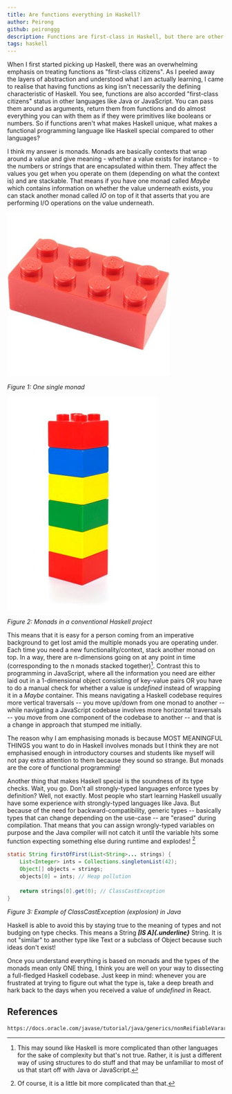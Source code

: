 ```yaml
---
title: Are functions everything in Haskell?
author: Peirong
github: peironggg
description: Functions are first-class in Haskell, but there are other interesting and important constructs in Haskell.
tags: haskell
---
```


When I first started picking up Haskell, there was an overwhelming
emphasis on treating functions as "first-class citizens". As I peeled
away the layers of abstraction and understood what I am actually
learning, I came to realise that having functions as king isn't
necessarily the defining characteristic of Haskell. You see, functions
are also accorded "first-class citizens" status in other languages like
Java or JavaScript. You can pass them around as arguments, return them
from functions and do almost everything you can with them as if they
were primitives like booleans or numbers. So if functions aren't what
makes Haskell unique, what makes a functional programming language like
Haskell special compared to other languages?

I think my answer is monads. Monads are basically contexts that wrap
around a value and give meaning - whether a value exists for instance -
to the numbers or strings that are encapsulated within them. They affect
the values you get when you operate on them (depending on what the
context is) and are stackable. That means if you have one monad called
*Maybe* which contains information on whether the value underneath
exists, you can stack another monad called *IO* on top of it that
asserts that you are performing I/O operations on the value underneath.

![lego-piece](/images/blogposts/lego-piece.jpg)

*Figure 1: One single monad*

![lego-stack](/images/blogposts/lego-stack.jpg)

*Figure 2: Monads in a conventional Haskell project*

This means that it is easy for a person coming from an imperative
background to get lost amid the multiple monads you are operating under.
Each time you need a new functionality/context, stack another monad on
top. In a way, there are n-dimensions going on at any point in time
(corresponding to the n monads stacked together)[^1]. Contrast this to
programming in JavaScript, where all the information you need are either
laid out in a 1-dimensional object consisting of key-value pairs OR you
have to do a manual check for whether a value is *undefined* instead of
wrapping it in a *Maybe* container. This means navigating a Haskell
codebase requires more vertical traversals -- you move up/down from one
monad to another -- while navigating a JavaScript codebase involves more
horizontal traversals -- you move from one component of the codebase to
another -- and that is a change in approach that stumped me initially.

The reason why I am emphasising monads is because MOST MEANINGFUL THINGS
you want to do in Haskell involves monads but I think they are not
emphasised enough in introductory courses and students like myself will
not pay extra attention to them because they sound so strange. But
monads are the core of functional programming!

Another thing that makes Haskell special is the soundness of its type
checks. Wait, you go. Don't all strongly-typed languages enforce types
by definition? Well, not exactly. Most people who start learning Haskell
usually have some experience with strongly-typed languages like Java.
But because of the need for backward-compatibility, generic types --
basically types that can change depending on the use-case -- are
"erased" during compilation. That means that you can assign
wrongly-typed variables on purpose and the Java compiler will not catch
it until the variable hits some function expecting something else during
runtime and explodes! [^2]

```java
static String firstOfFirst(List<String>... strings) {
    List<Integer> ints = Collections.singletonList(42);
    Object[] objects = strings;
    objects[0] = ints; // Heap pollution

    return strings[0].get(0); // ClassCastException
}
```

*Figure 3: Example of ClassCastException (explosion) in Java*

Haskell is able to avoid this by staying true to the meaning of types
and not budging on type checks. This means a String ***[IS
A]{.underline}*** String. It is not "similar" to another type like Text
or a subclass of Object because such ideas don't exist!

Once you understand everything is based on monads and the types of the
monads mean only ONE thing, I think you are well on your way to
dissecting a full-fledged Haskell codebase. Just keep in mind: whenever
you are frustrated at trying to figure out what the type is, take a deep
breath and hark back to the days when you received a value of
*undefined* in React.

[^1]: This may sound like Haskell is more complicated than other
    languages for the sake of complexity but that's not true. Rather, it
    is just a different way of using structures to do stuff and that may
    be unfamiliar to most of us that start off with Java or JavaScript.

[^2]: Of course, it is a little bit more complicated than that.

## References
    https://docs.oracle.com/javase/tutorial/java/generics/nonReifiableVarargsType.html
